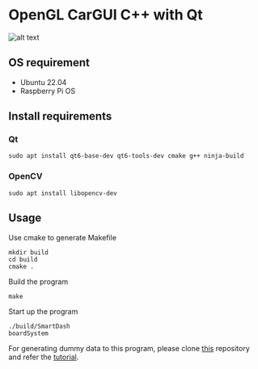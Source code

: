 # OpenGL CarGUI C++ with Qt
![alt text](img/figure/demo.gif)
## OS requirement
- Ubuntu 22.04
- Raspberry Pi OS
## Install requirements
### Qt 
```
sudo apt install qt6-base-dev qt6-tools-dev cmake g++ ninja-build
```   
### OpenCV
```
sudo apt install libopencv-dev
```

## Usage
Use cmake to generate Makefile
```
mkdir build
cd build
cmake .
```
Build the program
```
make
```
Start up the program
```
./build/SmartDash
boardSystem
```
For generating dummy data to this program, please clone [this](https://github.com/eddy0117/OpenGL_CarGUI_Qt_Cpp) repository and refer the [tutorial](https://github.com/eddy0117/OpenGL_CarGUI_Cpp/blob/main/docs/datasender.md).